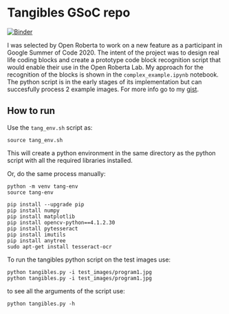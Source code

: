 # Tangibles GSoC repo

[![Binder](https://mybinder.org/badge_logo.svg)](https://mybinder.org/v2/gh/VasilisPoulos/tangibles-recognition/master)

I was selected by Open Roberta to work on a new feature as a participant in Google Summer of Code 2020. The intent of the project was to 
design real life coding blocks and create a prototype code block recognition script that would enable their use in the Open 
Roberta Lab.
My approach for the recognition of the blocks is shown in the `complex_example.ipynb` notebook.
The python script is in the early stages of its implementation but can succesfully process 2 example images. 
For more info go to my [gist](https://gist.github.com/VasilisPoulos/5176e80d0f8f4948e0549a58497d3b54).

## How to run

Use the `tang_env.sh` script as:

```shell
source tang_env.sh
```

This will create a python environment in the same directory as the python script 
with all the required libraries installed.

Or, do the same process manually:

```shell
python -m venv tang-env
source tang-env

pip install --upgrade pip
pip install numpy
pip install matplotlib
pip install opencv-python==4.1.2.30
pip install pytesseract
pip install imutils
pip install anytree
sudo apt-get install tesseract-ocr
```

To run the tangibles python script on the test images use:

```shell
python tangibles.py -i test_images/program1.jpg 
python tangibles.py -i test_images/program1.jpg
```

to see all the arguments of the script use:

```shell
python tangibles.py -h
```
